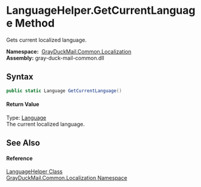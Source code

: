 LanguageHelper.GetCurrentLanguage Method
========================================
Gets current localized language.

  **Namespace:**  [GrayDuckMail.Common.Localization][1]  
  **Assembly:** gray-duck-mail-common.dll

Syntax
------

```csharp
public static Language GetCurrentLanguage()
```

#### Return Value
Type: [Language][2]  
 The current localized language. 

See Also
--------

#### Reference
[LanguageHelper Class][3]  
[GrayDuckMail.Common.Localization Namespace][1]  

[1]: ../README.md
[2]: ../Language/README.md
[3]: README.md